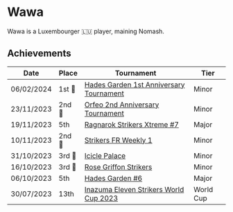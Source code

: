 # Wawa

Wawa is a Luxembourger :luxembourg: player, maining Nomash.

## Achievements

|Date|Place|Tournament|Tier|
|-|-|-|-|
| 06/02/2024 |1st :1st_place_medal:| [Hades Garden 1st Anniversary Tournament](../../tournaments/hg/hganni.md) | Minor |
| 23/11/2023 |2nd :2nd_place_medal:|[Orfeo 2nd Anniversary Tournament](../../tournaments/misc/orfeoanni.md) | Minor |
| 19/11/2023 | 5th | [Ragnarok Strikers Xtreme #7](../../tournaments/ragna/ragnax7.md) | Major |
| 10/11/2023 |2nd :2nd_place_medal:| [Strikers FR Weekly 1](../../tournaments/weeklies/weekly1.md) | Minor |
| 31/10/2023 |3rd :3rd_place_medal:| [Icicle Palace](../../tournaments/misc/icicle.md) | Minor |
| 16/10/2023 |3rd :3rd_place_medal: |[Rose Griffon Strikers](../../tournaments/misc/rosegriffon.md) | Minor |
| 06/10/2023 | 5th | [Hades Garden #6](../../tournaments/hg/hg6.md) | Major |
| 30/07/2023 | 13th | [Inazuma Eleven Strikers World Cup 2023](../../tournaments/worldcup23.md) | World Cup |
